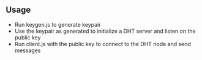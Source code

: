 ## Usage

- Run keygen.js to generate keypair
- Use the keypair as generated to initialize a DHT server and listen on the public key
- Run client.js with the public key to connect to the DHT node and send messages 
